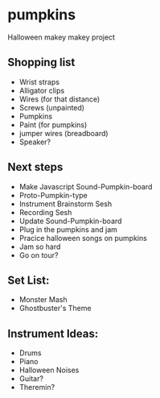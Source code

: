# pumpkins
Halloween makey makey project

## Shopping list
* Wrist straps
* Alligator clips
* Wires (for that distance)
* Screws (unpainted)
* Pumpkins
* Paint (for pumpkins)
* jumper wires (breadboard)
* Speaker?

## Next steps
* Make Javascript Sound-Pumpkin-board
* Proto-Pumpkin-type
* Instrument Brainstorm Sesh
* Recording Sesh
* Update Sound-Pumpkin-board
* Plug in the pumpkins and jam
* Pracice halloween songs on pumpkins
* Jam so hard
* Go on tour?

## Set List:
* Monster Mash
* Ghostbuster's Theme

## Instrument Ideas:
* Drums
* Piano
* Halloween Noises
* Guitar?
* Theremin?
